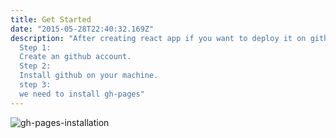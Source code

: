 ```yaml
---
title: Get Started
date: "2015-05-28T22:40:32.169Z"
description: "After creating react app if you want to deploy it on github here are few important step you need to follow
  Step 1:
  Create an github account.
  Step 2:
  Install github on your machine.
  step 3:
  we need to install gh-pages"
---
```

  ![gh-pages-installation](./gh-pages-installation.jpg)